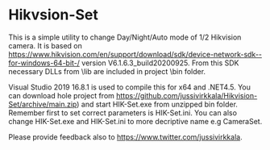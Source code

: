 # Hikvsion-Set

This is a simple utility to change Day/Night/Auto mode of 1/2 Hikvision camera. It is based on https://www.hikvision.com/en/support/download/sdk/device-network-sdk--for-windows-64-bit-/ version V6.1.6.3_build20200925. From this SDK necessary DLLs from \lib are included in project \bin folder. 

Visual Studio 2019 16.8.1 is used to compile this for x64 and .NET4.5. You can download hole project from https://github.com/jussivirkkala/Hikvision-Set/archive/main.zip) and start HIK-Set.exe from unzipped bin folder. Remember first to set correct parameters is HIK-Set.ini. You can also change HIK-Set.exe and HIK-Set.ini to more decriptive name e.g CameraSet.

Please provide feedback also to https://www.twitter.com/jussivirkkala.

